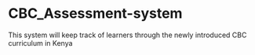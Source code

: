 # CBC_Assessment-system
This system will keep track  of learners through the newly introduced CBC curriculum in Kenya
